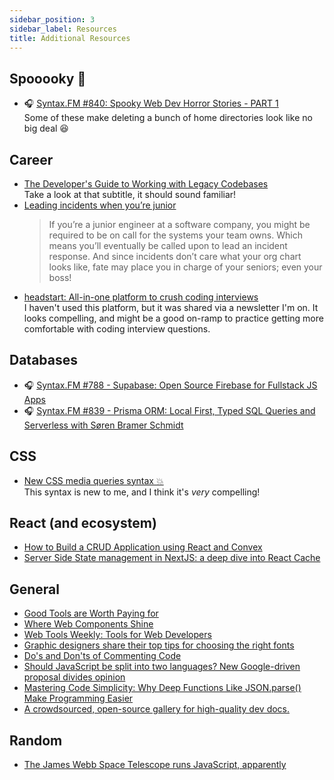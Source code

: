 ```yaml
---
sidebar_position: 3
sidebar_label: Resources
title: Additional Resources
---
```


<!-- markdownlint-disable no-inline-html no-trailing-punctuation -->

## Spooooky :ghost:

- :headphones: [Syntax.FM #840: Spooky Web Dev Horror Stories - PART 1](https://syntax.fm/show/840/spooky-web-dev-horror-stories-part-1)
  <br/>Some of these make deleting a bunch of home directories look like no big deal :laughing:

## Career

- [The Developer's Guide to Working with Legacy Codebases](https://newsletter.techworld-with-milan.com/p/the-developers-guide-to-working-with)
   <br/>Take a look at that subtitle, it should sound familiar!
- [Leading incidents when you’re junior](https://blog.danslimmon.com/2024/06/27/leading-incidents-when-youre-junior/)
  <br/>
  > If you’re a junior engineer at a software company, you might be required to be on call for the systems your team owns. Which means you’ll eventually be called upon to lead an incident response. And since incidents don’t care what your org chart looks like, fate may place you in charge of your seniors; even your boss!
- [headstart: All-in-one platform to crush coding interviews](https://headstarter.co/)
  <br/>I haven't used this platform, but it was shared via a newsletter I'm on. It looks compelling, and might be a good on-ramp to practice getting more comfortable with coding interview questions.

## Databases

- :headphones: [Syntax.FM #788 - Supabase: Open Source Firebase for Fullstack JS Apps](https://syntax.fm/show/788/supabase-open-source-firebase-for-fullstack-js-apps)
- :headphones: [Syntax.FM #839 - Prisma ORM: Local First, Typed SQL Queries and Serverless with Søren Bramer Schmidt](https://syntax.fm/show/839/prisma-orm-local-first-typed-sql-queries-and-serverless-with-soren-bramer-schmidt)

## CSS

- [New CSS media queries syntax 💥](https://dev.to/perisicnikola37/new-css-media-queries-syntax-45og)
  <br/>This syntax is new to me, and I think it's _very_ compelling!

## React (and ecosystem)

- [How to Build a CRUD Application using React and Convex](https://www.freecodecamp.org/news/build-crud-app-react-and-convex/)
- [Server Side State management in NextJS: a deep dive into React Cache](https://www.yoseph.tech/posts/nextjs/server-side-state-management-in-nextjs-a-deep-dive-into-react-cache?utm_source=tldrwebdev)

## General

- [Good Tools are Worth Paying for](https://dylanfitzgerald.net/blog/good-tools-are-worth-paying-for/)
- [Where Web Components Shine](https://daverupert.com/2024/10/super-web-components-sunshine/)
- [Web Tools Weekly: Tools for Web Developers](https://mailchi.mp/webtoolsweekly/web-tools-588?ref=dailydev)
- [Graphic designers share their top tips for choosing the right fonts](https://www.creativeboom.com/tips/choosing-the-right-fonts-for-your-graphic-design-projects/)
- [Do's and Don'ts of Commenting Code](https://blog.openreplay.com/dos-and-donts-of-commenting-code/)
- [Should JavaScript be split into two languages? New Google-driven proposal divides opinion](https://devclass.com/2024/10/22/should-javascript-be-split-into-two-languages-new-google-driven-proposal-divides-opinion/)
- [Mastering Code Simplicity: Why Deep Functions Like JSON.parse() Make Programming Easier](https://mycolaos.com/blog/mastering-code-simplicity-deep-functions-json-parse?utm_source=tldrwebdev)
- [A crowdsourced, open-source gallery for high-quality dev docs.](https://awesome-docs.gallery/)

## Random

- [The James Webb Space Telescope runs JavaScript, apparently](https://www.theverge.com/2022/8/18/23206110/james-webb-space-telescope-javascript-jwst-instrument-control)